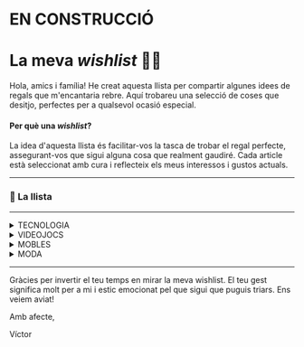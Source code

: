 # EN CONSTRUCCIÓ

# La meva *wishlist* 📝🎁
Hola, amics i família!
He creat aquesta llista per compartir algunes idees de regals que m'encantaria rebre. Aquí trobareu una selecció de coses que desitjo, perfectes per a qualsevol ocasió especial.

#### Per què una *wishlist*?
La idea d'aquesta llista és facilitar-vos la tasca de trobar el regal perfecte, assegurant-vos que sigui alguna cosa que realment gaudiré. Cada article està seleccionat amb cura i reflecteix els meus interessos i gustos actuals.

---

### 📝 La llista

---

<details><summary>
TECNOLOGIA

</summary>

- [Apple iPhone 15 Pro MAX (1TB - Titanio Negro)](https://amzn.eu/d/00GkECEh) (mòbil)
- [Apple AirPods Pro (2.ª generación) con Estuche de Carga MagSafe (USB‑C)](https://amzn.eu/d/51HVK3K) (auriculars)
- [Apple Watch SE (2.ª generación) con Caja Medianoche de 44mm y Correa Medianoche - Talla S/M](https://amzn.eu/d/05jlS4U0) (rellotge)
- [Hercules DJLearning Kit MK2](https://shop.hercules.com/es_es/djlearning-kit-mk2-eu.html) (kit DJ: altaveus, cascos i taula de mescles)
- [Disc dur SSD NVMe d'1TB](https://amzn.eu/d/0BPHl9y) i [carcassa adaptador](https://amzn.eu/d/eQ27LQr) (disc dur extern)
- [Raspberry Pi 5 (8GB)](https://amzn.eu/d/9DNj8M0), [caixa amb ventilador](https://amzn.eu/d/gEvJyKs) i [microSD de 32GB](https://amzn.eu/d/9wPiQfE) (mini pc per fer experiments)
- [Lámpara LED de monitor](https://amzn.eu/d/e9ljRhb)

</details>
<details><summary>
VIDEOJOCS

</summary>

- [Steam Deck](https://store.steampowered.com/steamdeck) (OLED d'1TB)
  - [Estació d'acoblament per l'Steam Deck](https://amzn.eu/d/dAy0haW) (dock - ivoler 6-en-1)
- [Baldur's Gate 3](https://eu.merch.larian.com/en/products/baldur-s-gate-3-deluxe-edition) (edició física - PC)
- [Stray](https://store.steampowered.com/app/1332010/Stray/) (joc base - Steam)
- [Summer Trip Cruise](https://store.steampowered.com/app/2103480/Summer_Trip_Cruise/) (joc base - Steam)
- [Ages of Conflict: World War Simulator](https://store.steampowered.com/app/2186320/Ages_of_Conflict_World_War_Simulator/) (joc base - Steam)
- [Chillquarium](https://store.steampowered.com/app/2276930/Chillquarium/) (joc base - Steam)
- [Papers, Please](https://store.steampowered.com/app/239030/Papers_Please/) (joc base - Steam)
- [Ultros](https://store.steampowered.com/app/2386310/Ultros/) (joc base - Steam)
- [Progressbar95](https://store.steampowered.com/app/1304550/Progressbar95/) (joc base - Steam)
- [Thronefall](https://store.steampowered.com/app/2239150/Thronefall/) (joc base - Steam)
- [Loddlenaut](https://store.steampowered.com/app/1644940/Loddlenaut/) (joc base - Steam)
- [NEEDY GIRL OVERDOSE](https://store.steampowered.com/app/1451940/NEEDY_GIRL_OVERDOSE/) (joc base - Steam)
- [People Playground](https://store.steampowered.com/app/1118200/People_Playground/) (joc base - Steam)
- [Night in the Woods](https://store.steampowered.com/app/481510/Night_in_the_Woods/) (joc base - Steam)
- [Garry's Mod](https://store.steampowered.com/app/4000/Garrys_Mod/) (joc base - Steam)
- [The Beginner's Guide](https://store.steampowered.com/app/303210/The_Beginners_Guide/) (joc base - Steam)
- [Project Zomboid](https://store.steampowered.com/app/108600/Project_Zomboid/) (joc base - Steam)
- [Rusty Lake Bundle](https://store.steampowered.com/bundle/3669/Rusty_Lake_Bundle/) (8 jocs base - Steam)
- [RimWorld](https://store.steampowered.com/app/294100/RimWorld/) (joc base - Steam)
  - [RimWorld: Royalty](https://store.steampowered.com/app/1149640/RimWorld__Royalty/) (DLC - Steam)
  - [RimWorld: Ideology](https://store.steampowered.com/app/1392840/RimWorld__Ideology/) (DLC - Steam)
  - [RimWorld: Biotech](https://store.steampowered.com/app/1826140/RimWorld__Biotech/) (DLC - Steam)
  - [RimWorld: Anomaly](https://store.steampowered.com/app/2380740/RimWorld__Anomaly/) (DLC - Steam)
- [Sifu](https://www.game.es/VIDEOJUEGOS/LUCHA/PLAYSTATION-5/SIFU-VENGEANCE-EDITION/199130) (PS5)
- [Rise of the Rōnin](https://www.game.es/rise-of-the-ronin-playstation-5-226464) (PS5)
- [Stellar Blade](https://www.game.es/stellar-blade-playstation-5-227662) (PS5)
- [ELDEN RING Shadow of the Erdtree Edition](https://www.game.es/VIDEOJUEGOS/ROL/PLAYSTATION-5/ELDEN-RING-SHADOW-OF-THE-ERDTREE-EDITION/227845) (PS5)

</details>
<details><summary>
MOBLES

</summary>

- [Escriptori elèctric regulable](https://amzn.eu/d/8vwDxCn)
- [Cadira ergonòmica de malla](https://amzn.eu/d/axtGxYp)
- [Lámpara LED d'escriptori / tauleta de nit](https://amzn.eu/d/0VrIppv)
- [Mini nevera amb mirall](https://amzn.eu/d/gZBcfhw)

</details>
<details><summary>
MODA

</summary>

- [Dessuadora Quinto X Soul King](https://quintoclothing.com/tienda/sudadera-quinto-x-soul-king)
- [Samarreta Quinto X Afro](https://quintoclothing.com/tienda/camiseta-quinto-x-afro)
- [Samarreta Quinto X Diable inlove](https://quintoclothing.com/tienda/camiseta-quinto-x-diable-inlove)
- [Samarreta Quinto X Doffy](https://quintoclothing.com/tienda/camiseta-quinto-x-doffy)
- [Barret Cross Guild (QuintoClothing)](https://quintoclothing.com/tienda/gorro-cross-guild)
- [Barret Donquixote (QuintoClothing)](https://quintoclothing.com/tienda/gorro-donquixote)
- [Gorra Nakama (QuintoClothing)](https://quintoclothing.com/tienda/gorra-nakama-quinto-clothing)
- Bambas
- Sunnies

</details>

---

Gràcies per invertir el teu temps en mirar la meva wishlist. El teu gest significa molt per a mi i estic emocionat pel que sigui que puguis triars. Ens veiem aviat!

Amb afecte,

Víctor
